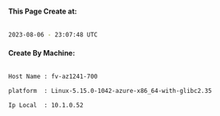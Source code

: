 
   
#### This Page Create at:

```bash

2023-08-06 - 23:07:48 UTC

```

#### Create By Machine:

```bash

Host Name : fv-az1241-700

platform  : Linux-5.15.0-1042-azure-x86_64-with-glibc2.35

Ip Local  : 10.1.0.52

```

